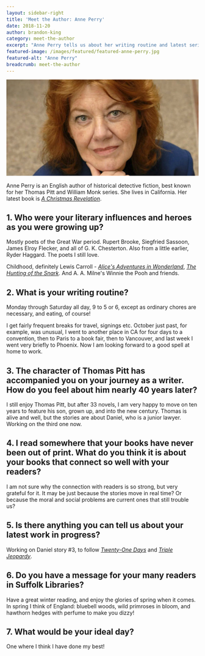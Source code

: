 ```yaml
---
layout: sidebar-right
title: 'Meet the Author: Anne Perry'
date: 2018-11-20
author: brandon-king
category: meet-the-author
excerpt: "Anne Perry tells us about her writing routine and latest series of historical crime novels."
featured-image: /images/featured/featured-anne-perry.jpg
featured-alt: "Anne Perry"
breadcrumb: meet-the-author
---
```


![Anne Perry](/images/featured/featured-anne-perry.jpg)

Anne Perry is an English author of historical detective fiction, best known for her Thomas Pitt and William Monk series. She lives in California. Her latest book is [<cite>A Christmas Revelation</cite>](https://suffolk.spydus.co.uk/cgi-bin/spydus.exe/ENQ/OPAC/BIBENQ?BRN=2446880).

## 1. Who were your literary influences and heroes as you were growing up?

Mostly poets of the Great War period. Rupert Brooke, Siegfried Sassoon, James Elroy Flecker, and all of G. K. Chesterton.  Also from a little earlier, Ryder Haggard. The poets I still love.

Childhood, definitely Lewis Carroll - [<cite>Alice's Adventures in Wonderland</cite>](https://suffolk.spydus.co.uk/cgi-bin/spydus.exe/ENQ/OPAC/BIBENQ?BRN=2382853), [<cite>The Hunting of the Snark</cite>](https://suffolk.spydus.co.uk/cgi-bin/spydus.exe/ENQ/OPAC/BIBENQ?BRN=1975792). And A. A. Milne's Winnie the Pooh and friends.

## 2. What is your writing routine?

Monday through Saturday all day, 9 to 5 or 6, except as ordinary chores are necessary, and eating, of course!  

I get fairly frequent breaks for travel, signings etc. October just past, for example, was unusual, I went to another place in CA for four days to a convention, then to Paris to a book fair, then to Vancouver, and last week I went very briefly to Phoenix. Now I am looking forward to a good spell at home to work.

## 3. The character of Thomas Pitt has accompanied you on your journey as a writer. How do you feel about him nearly 40 years later?

I still enjoy Thomas Pitt, but after 33 novels, I am very happy to move on ten years to feature his son, grown up, and into the new century. Thomas is alive and well, but the stories are about Daniel, who is a junior lawyer. Working on the third one now.

## 4. I read somewhere that your books have never been out of print. What do you think it is about your books that connect so well with your readers?

I am not sure why the connection with readers is so strong, but very grateful for it. It may be just because the stories move in real time? Or because the moral and social problems are current ones that still trouble us?

## 5. Is there anything you can tell us about your latest work in progress?

Working on Daniel story \#3, to follow [<cite>Twenty-One Days</cite>](https://suffolk.spydus.co.uk/cgi-bin/spydus.exe/ENQ/OPAC/BIBENQ?BRN=2197334) and [<cite>Triple Jeopardy</cite>](https://suffolk.spydus.co.uk/cgi-bin/spydus.exe/ENQ/OPAC/BIBENQ?BRN=2427181).

## 6. Do you have a message for your many readers in Suffolk Libraries?

Have a great winter reading, and enjoy the glories of spring when it comes. In spring I think of England: bluebell woods, wild primroses in bloom, and hawthorn hedges with perfume to make you dizzy!

## 7. What would be your ideal day?

One where I think I have done my best!
